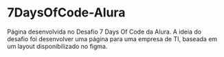 # 7DaysOfCode-Alura
Página desenvolvida no Desafio 7 Days Of Code da Alura. A ideia do desafio foi desenvolver uma página para uma empresa de TI, baseada em um layout disponibilizado no figma.
